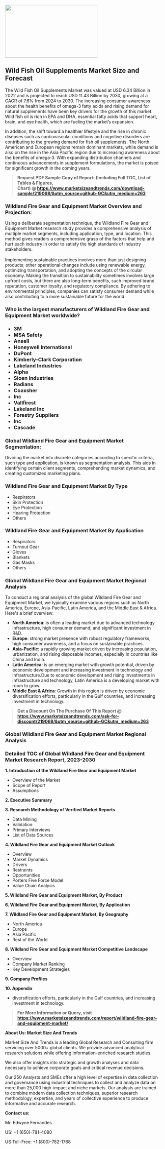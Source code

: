 <p><img class="alignnone size-medium wp-image-20088" src="https://ffe5etoiles.com/wp-content/uploads/2024/12/MST1-300x171.png" alt="" width="300" height="171" /></p><h2>Wild Fish Oil Supplements Market Size and Forecast</h2><p>The Wild Fish Oil Supplements Market was valued at USD 6.34 Billion in 2022 and is projected to reach USD 11.43 Billion by 2030, growing at a CAGR of 7.6% from 2024 to 2030. The increasing consumer awareness about the health benefits of omega-3 fatty acids and rising demand for natural supplements have been key drivers for the growth of this market. Wild fish oil is rich in EPA and DHA, essential fatty acids that support heart, brain, and eye health, which are fueling the market’s expansion.</p><p>In addition, the shift toward a healthier lifestyle and the rise in chronic diseases such as cardiovascular conditions and cognitive disorders are contributing to the growing demand for fish oil supplements. The North American and European regions remain dominant markets, while demand is also on the rise in the Asia Pacific region due to increasing awareness about the benefits of omega-3. With expanding distribution channels and continuous advancements in supplement formulations, the market is poised for significant growth in the coming years.</p></p><blockquote id="" class=""><strong>Request PDF Sample Copy of Report: (Including Full TOC, List of Tables &amp; Figures, Chart)&nbsp;@&nbsp;<strong><a href="https://www.marketsizeandtrends.com/download-sample/219068/&utm_source=github-GC&utm_medium=263" target="_blank">https://www.marketsizeandtrends.com/download-sample/219068/&utm_source=github-GC&utm_medium=263</a></strong></strong></blockquote><h3 id="" class="">Wildland Fire Gear and Equipment Market&nbsp;Overview and Projection:</h3><p id="" class="">Using a deliberate segmentation technique, the Wildland Fire Gear and Equipment Market research study provides a comprehensive analysis of multiple market segments, including application, type, and location. This method gives readers a comprehensive grasp of the factors that help and hurt each industry in order to satisfy the high standards of industry stakeholders. <br /> <br />Implementing sustainable practices involves more than just designing products; other operational changes include using renewable energy, optimizing transportation, and adopting the concepts of the circular economy. Making the transition to sustainability sometimes involves large upfront costs, but there are also long-term benefits, such improved brand reputation, customer loyalty, and regulatory compliance. By adhering to environmental principles, companies can satisfy consumer demand while also contributing to a more sustainable future for the world.</p><h3 id="" class="">Who is the largest manufacturers of&nbsp;Wildland Fire Gear and Equipment Market worldwide?</h3><h3 class=""><p><ul><li>3M </li><li> MSA Safety </li><li> Ansell </li><li> Honeywell International </li><li> DuPont </li><li> Kimberly-Clark Corporation </li><li> Lakeland Industries </li><li> Alpha </li><li> Sioen Industries </li><li> Radians </li><li> Coaxsher </li><li> Inc </li><li> Vallfirest </li><li> Lakeland Inc </li><li> Forestry Suppliers </li><li> Inc </li><li> Cascade</li></ul></p></h3><h3 id="" class="">Global&nbsp;Wildland Fire Gear and Equipment Market Segmentation:</h3><p id="" class="">Dividing the market into discrete categories according to specific criteria, such type and application, is known as segmentation analysis. This aids in identifying certain client segments, comprehending market dynamics, and creating customized marketing plans.</p><h3 id="" class="">Wildland Fire Gear and Equipment Market&nbsp;By Type</h3><p><p><ul><li>Respirators</li><li> Skin Protection</li><li> Eye Protection</li><li> Hearing Protection</li><li> Others</p></li></ul></p></p><h3 id="" class="">Wildland Fire Gear and Equipment Market&nbsp;By Application</h3><p class=""><p><ul><li>Respirators</li><li> Turnout Gear</li><li> Gloves</li><li> Blankets</li><li> Gas Masks</li><li> Others</li></ul></p></p><h3 id="" class="">Global Wildland Fire Gear and Equipment Market Regional Analysis</h3><p id="" class="">To conduct a regional analysis of the global Wildland Fire Gear and Equipment Market, we typically examine various regions such as North America, Europe, Asia-Pacific, Latin America, and the Middle East &amp; Africa. Here's a brief overview:</p><ul><li><strong>North America</strong>: is often a leading market due to advanced technology infrastructure, high consumer demand, and significant investment in R&amp;D.</li><li><strong>Europe</strong>: strong market presence with robust regulatory frameworks, high consumer awareness, and a focus on sustainable practices.</li><li><strong>Asia-Pacific</strong>: a rapidly growing market driven by increasing population, urbanization, and rising disposable incomes, especially in countries like China and India.</li><li><strong>Latin America</strong>: is an emerging market with growth potential, driven by economic development and increasing investment in technology and infrastructure.Due to economic development and rising investments in infrastructure and technology, Latin America is a developing market with room to grow.</li><li><strong>Middle East &amp; Africa</strong>: Growth in this region is driven by economic diversification efforts, particularly in the Gulf countries, and increasing investment in technology.</li></ul><blockquote id="" class=""><strong>Get a Discount On The Purchase Of This Report @ <strong><a href="https://www.marketsizeandtrends.com/ask-for-discount/219068/&utm_source=github-GC&utm_medium=263" target="_blank">https://www.marketsizeandtrends.com/ask-for-discount/219068/&utm_source=github-GC&utm_medium=263</a></strong></strong></blockquote><h3 id="" class="">Global Wildland Fire Gear and Equipment Market Regional Analysis</h3><h3 id="" class="">Detailed TOC of Global Wildland Fire Gear and Equipment Market Research Report, 2023-2030</h3><p id="" class=""><strong>1. Introduction of the Wildland Fire Gear and Equipment Market</strong></p><ul><li>Overview of the Market</li><li>Scope of Report</li><li>Assumptions</li></ul><p id="" class=""><strong>2. Executive Summary</strong></p><p id="" class=""><strong>3. Research Methodology of Verified Market Reports</strong></p><ul><li>Data Mining</li><li>Validation</li><li>Primary Interviews</li><li>List of Data Sources</li></ul><p id="" class=""><strong>4. Wildland Fire Gear and Equipment Market Outlook</strong></p><ul><li>Overview</li><li>Market Dynamics</li><li>Drivers</li><li>Restraints</li><li>Opportunities</li><li>Porters Five Force Model</li><li>Value Chain Analysis</li></ul><p id="" class=""><strong>5. Wildland Fire Gear and Equipment Market, By Product</strong></p><p id="" class=""><strong>6. Wildland Fire Gear and Equipment Market, By Application</strong></p><p id="" class=""><strong>7. Wildland Fire Gear and Equipment Market, By Geography</strong></p><ul><li>North America</li><li>Europe</li><li>Asia Pacific</li><li>Rest of the World</li></ul><p id="" class=""><strong>8. Wildland Fire Gear and Equipment Market Competitive Landscape</strong></p><ul><li>Overview</li><li>Company Market Ranking</li><li>Key Development Strategies</li></ul><p id="" class=""><strong>9. Company Profiles</strong></p><p id="" class=""><strong>10. Appendix</strong></p><ul><li>diversification efforts, particularly in the Gulf countries, and increasing investment in technology.</li></ul><blockquote id="" class=""><strong>For More Information or Query, visit <strong><strong><a href="https://www.marketsizeandtrends.com/report/wildland-fire-gear-and-equipment-market/" target="_blank">https://www.marketsizeandtrends.com/report/wildland-fire-gear-and-equipment-market/</a></strong></strong></strong></blockquote><p id="" class=""><strong>About Us: Market Size And Trends</strong></p><p id="" class="">Market Size And Trends is a leading Global Research and Consulting firm servicing over 5000+ global clients. We provide advanced analytical research solutions while offering information-enriched research studies.</p><p id="" class="">We also offer insights into strategic and growth analyses and data necessary to achieve corporate goals and critical revenue decisions.</p><p id="" class="">Our 250 Analysts and SMEs offer a high level of expertise in data collection and governance using industrial techniques to collect and analyze data on more than 25,000 high-impact and niche markets. Our analysts are trained to combine modern data collection techniques, superior research methodology, expertise, and years of collective experience to produce informative and accurate research.</p><p id="" class=""><strong>Contact us:</strong></p><p id="" class="">Mr. Edwyne Fernandes</p><p id="" class="">US: +1 (650)-781-4080</p><p id="" class="">US Toll-Free: +1 (800)-782-1768</p>
